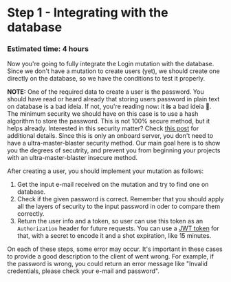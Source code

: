 # Step 1 - Integrating with the database

### Estimated time: 4 hours

Now you're going to fully integrate the Login mutation with the database. Since we don't have a mutation to create users (yet), we should create one directly on the database, so we have the conditions to test it properly.

**NOTE:** One of the required data to create a user is the password. You should have read or heard already that storing users password in plain text on database is a bad ideia. If not, you're reading now: it **is** a bad ideia 🤦‍. The minimum security we should have on this case is to use a hash algorithm to store the password. This is not 100% secure method, but it helps already. Interested in this security matter? Check [this post](https://itnext.io/how-not-to-store-passwords-4955569e6e84) for additional details. Since this is only an onboard server, you don't need to have a ultra-master-blaster security method. Our main goal here is to show you the degrees of secutrity, and prevent you from beginning your projects with an ultra-master-blaster insecure method.

After creating a user, you should implement your mutation as follows:

1. Get the input e-mail received on the mutation and try to find one on database.
1. Check if the given password is correct. Remember that you should apply all the layers of security to the input password in oder to compare them correctly.
1. Return the user info and a token, so user can use this token as an `Authorization` header for future requests. You can use a [JWT token](https://jwt.io/introduction/) for that, with a secret to encode it and a shot expiration, like 15 minutes.

On each of these steps, some error may occur. It's important in these cases to provide a good description to the client of went wrong. For example, if the password is wrong, you could return an error message like "Invalid credentials, please check your e-mail and password". 

